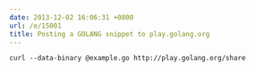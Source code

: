 ```yaml
---
date: 2013-12-02 16:06:31 +0800
url: /e/15001
title: Posting a GOLANG snippet to play.golang.org
---
```




	curl --data-binary @example.go http://play.golang.org/share
